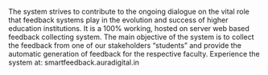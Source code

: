 The system strives to contribute to the ongoing dialogue on the vital role that feedback systems play in the evolution and success of higher education institutions. 
It is a 100% working, hosted on server web based feedback collecting system. 
The main objective of the system is to collect the feedback from one of our stakeholders “students” and  provide the automatic generation of feedback for the respective faculty. 
Experience the system at: smartfeedback.auradigital.in
